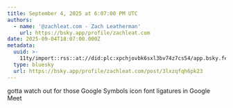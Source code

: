 ```yaml
---
title: September 4, 2025 at 6:07:00 PM UTC
authors:
  - name: '@zachleat.com - Zach Leatherman'
    url: https://bsky.app/profile/zachleat.com
date: 2025-09-04T18:07:00.000Z
metadata:
  uuid: >-
    11ty/import::rss::at://did:plc:xpchjovbk6sxl3bv74z7cs54/app.bsky.feed.post/3lxzqfqh6pk23
  type: bluesky
  url: https://bsky.app/profile/zachleat.com/post/3lxzqfqh6pk23
---
```

gotta watch out for those Google Symbols icon font ligatures in Google Meet